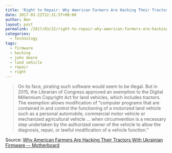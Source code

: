 ```yaml
---
title: 'Right to Repair: Why American Farmers Are Hacking Their Tractors With Ukrainian Firmware'
date: 2017-03-22T22:31:57+00:00
author: Ben
layout: post
permalink: /2017/03/22/right-to-repair-why-american-farmers-are-hacking-their-tractors-with-ukrainian-firmware/
categories:
  - Technology
tags:
  - firmware
  - hacking
  - john deere
  - land vehicle
  - repair
  - right
---
```

> On its face, pirating such software would seem to be illegal. But in 2015, the Librarian of Congress approved an exemption to the Digital Millennium Copyright Act for land vehicles, which includes tractors. The exemption allows modification of &#8220;computer programs that are contained in and control the functioning of a motorized land vehicle such as a personal automobile, commercial motor vehicle or mechanized agricultural vehicle … when circumvention is a necessary step undertaken by the authorized owner of the vehicle to allow the diagnosis, repair, or lawful modification of a vehicle function.&#8221;

Source: [Why American Farmers Are Hacking Their Tractors With Ukrainian Firmware -- Motherboard](https://motherboard.vice.com/en_us/article/why-american-farmers-are-hacking-their-tractors-with-ukrainian-firmware)